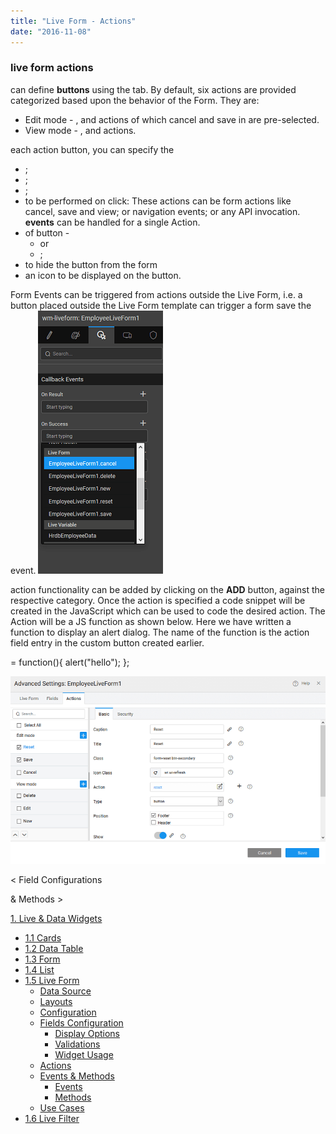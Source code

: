```yaml
---
title: "Live Form - Actions"
date: "2016-11-08"
---
```


### live form actions

can define **buttons** using the tab. By default, six actions are provided categorized based upon the behavior of the Form. They are:

- Edit mode - , and actions of which cancel and save in are pre-selected.
- View mode - , and actions.

each action button, you can specify the

- ;
- ;
- ;
- to be performed on click: These actions can be form actions like cancel, save and view; or navigation events; or any API invocation. **events** can be handled for a single Action.
- of button -
    - or
    - ;
- to hide the button from the form
- an icon to be displayed on the button.

Form Events can be triggered from actions outside the Live Form, i.e. a button placed outside the Live Form template can trigger a form save the event. [![](../assets/lf_events.png)](../assets/lf_events.png)

action functionality can be added by clicking on the **ADD** button, against the respective category. Once the action is specified a code snippet will be created in the JavaScript which can be used to code the desired action. The Action will be a JS function as shown below. Here we have written a function to display an alert dialog. The name of the function is the action field entry in the custom button created earlier.

 = function(){ 
        alert("hello");
   };

[![](../assets/LF_actions.png)](../assets/LF_actions.png)

< Field Configurations

& Methods >

[1\. Live & Data Widgets](/learn/app-development/widgets/widget-library/#data-live)

- [1.1 Cards](/learn/app-development/widgets/datalive/cards/)
- [1.2 Data Table](/learn/app-development/widgets/datalive/data-table/)
- [1.3 Form](/learn/app-development/widgets/datalive/form/)
- [1.4 List](/learn/app-development/widgets/datalive/list/)
- [1.5 Live Form](/learn/app-development/widgets/datalive/live-form/)
    - [Data Source](/learn/app-development/widgets/datalive/live-form/live-form-data-source/)
    - [Layouts](/learn/app-development/widgets/datalive/live-form/liveform-layouts/)
    - [Configuration](/learn/app-development/widgets/datalive/live-form/liveform-configurations/)
    - [Fields Configuration](/learn/app-development/widgets/datalive/live-form/fields-configuration/)
        - [Display Options](/learn/app-development/widgets/datalive/live-form/fields-configuration/#display)
        - [Validations](/learn/app-development/widgets/datalive/live-form/fields-configuration/#validations)
        - [Widget Usage](/learn/app-development/widgets/datalive/live-form/fields-configuration/#widgets)
    - [Actions](/learn/app-development/widgets/datalive/live-form/liveform-actions/)
    - [Events & Methods](/learn/app-development/widgets/datalive/live-form/events-methods/)
        - [Events](/learn/app-development/widgets/datalive/live-form/events-methods/#events)
        - [Methods](/learn/app-development/widgets/datalive/live-form/events-methods/#methods)
    - [Use Cases](/learn/app-development/widgets/datalive/live-form/liveform-use-cases/)
- [1.6 Live Filter](/learn/app-development/widgets/datalive/live-filter/)

